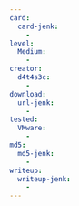 ```yaml
---
card:
  card-jenk:
    -
level:
  Medium:
    -
creator:
  d4t4s3c:
    -
download:
  url-jenk:
    -
tested:
  VMware:
    -
md5:
  md5-jenk:
    -
writeup:
  writeup-jenk:
    -
---
```

